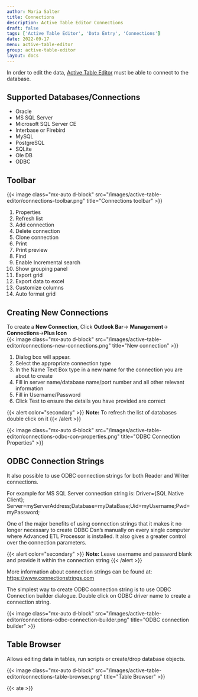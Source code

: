 ```yaml
---
author: Maria Salter
title: Connections
description: Active Table Editor Connections
draft: false
tags: ['Active Table Editor', 'Data Entry', 'Connections']
date: 2022-09-17
menu: active-table-editor
group: active-table-editor
layout: docs
---
```


In order to edit the data, [Active Table Editor](https://www.etl-tools.com/active-table-editor/overview.html) must be able to connect to the database.

## Supported Databases/Connections

- Oracle
- MS SQL Server
- Microsoft SQL Server CE
- Interbase or Firebird
- MySQL
- PostgreSQL
- SQLite
- Ole DB
- ODBC

## Toolbar

{{< image class="mx-auto d-block"  src="/images/active-table-editor/connections-toolbar.png" title="Connections toolbar" >}}

1. Properties
1. Refresh list
1. Add connection
1. Delete connection
1. Clone connection
1. Print
1. Print preview
1. Find
1. Enable Incremental search
1. Show grouping panel
1. Export grid
1. Export data to excel
1. Customize columns
1. Auto format grid

## Creating New Connections

To create a **New Connection**, Click **Outlook Bar**-> **Management**-> **Connections**->**Plus Icon**
\
{{< image class="mx-auto d-block"  src="/images/active-table-editor/connections-new-connections.png" title="New connection" >}}

1. Dialog box will appear.
2. Select the appropriate connection type
3. In the Name Text Box type in a new name for the connection you are about to create
4. Fill in server name/database name/port number and all other relevant information
5. Fill in Username/Password
6. Click Test to ensure the details you have provided are correct

{{< alert color="secondary" >}}
**Note:** To refresh the list of databases double click on it
{{< /alert >}}

{{< image class="mx-auto d-block"  src="/images/active-table-editor/connections-odbc-con-properties.png" title="ODBC Connection Properties" >}}

## ODBC Connection Strings

It also possible to use ODBC connection strings for both Reader and Writer connections.

For example for MS SQL Server connection string is:
Driver={SQL Native Client};
Server=myServerAddress;Database=myDataBase;Uid=myUsername;Pwd=myPassword;

One of the major benefits of using connection strings that it makes it no longer necessary to create ODBC Dsn’s manually on every single computer where Advanced ETL Processor is installed. It also gives a greater control over the connection parameters.

{{< alert color="secondary" >}}
**Note:** Leave username and password blank and provide it within the connection string
{{< /alert >}}

More information about connection strings can be found at: https://www.connectionstrings.com

The simplest way to create ODBC connection string is to use ODBC Connection builder dialogue. Double click on ODBC driver name to create a connection string.

{{< image class="mx-auto d-block"  src="/images/active-table-editor/connections-odbc-connection-builder.png" title="ODBC connection builder" >}}

## Table Browser

Allows editing data in tables, run scripts or create/drop database objects.

{{< image class="mx-auto d-block"  src="/images/active-table-editor/connections-table-browser.png" title="Table Browser" >}}

{{< ate >}}
